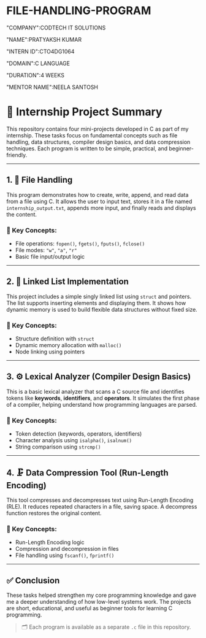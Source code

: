 # FILE-HANDLING-PROGRAM

"COMPANY":CODTECH IT SOLUTIONS

"NAME":PRATYAKSH KUMAR

"INTERN ID":CTO4DG1064

"DOMAIN":C LANGUAGE

"DURATION":4 WEEKS

"MENTOR NAME":NEELA SANTOSH

# 🔧 Internship Project Summary

This repository contains four mini-projects developed in C as part of my internship. These tasks focus on fundamental concepts such as file handling, data structures, compiler design basics, and data compression techniques. Each program is written to be simple, practical, and beginner-friendly.

---

## 1. 📂 File Handling

This program demonstrates how to create, write, append, and read data from a file using C. It allows the user to input text, stores it in a file named `internship_output.txt`, appends more input, and finally reads and displays the content.

### 🔑 Key Concepts:
- File operations: `fopen()`, `fgets()`, `fputs()`, `fclose()`
- File modes: `"w"`, `"a"`, `"r"`
- Basic file input/output logic

---

## 2. 🔗 Linked List Implementation

This project includes a simple singly linked list using `struct` and pointers. The list supports inserting elements and displaying them. It shows how dynamic memory is used to build flexible data structures without fixed size.

### 🔑 Key Concepts:
- Structure definition with `struct`
- Dynamic memory allocation with `malloc()`
- Node linking using pointers

---

## 3. ⚙️ Lexical Analyzer (Compiler Design Basics)

This is a basic lexical analyzer that scans a C source file and identifies tokens like **keywords**, **identifiers**, and **operators**. It simulates the first phase of a compiler, helping understand how programming languages are parsed.

### 🔑 Key Concepts:
- Token detection (keywords, operators, identifiers)
- Character analysis using `isalpha()`, `isalnum()`
- String comparison using `strcmp()`

---

## 4. 🗜️ Data Compression Tool (Run-Length Encoding)

This tool compresses and decompresses text using Run-Length Encoding (RLE). It reduces repeated characters in a file, saving space. A decompress function restores the original content.

### 🔑 Key Concepts:
- Run-Length Encoding logic
- Compression and decompression in files
- File handling using `fscanf()`, `fprintf()`

---

## ✅ Conclusion

These tasks helped strengthen my core programming knowledge and gave me a deeper understanding of how low-level systems work. The projects are short, educational, and useful as beginner tools for learning C programming.

> 🗂️ Each program is available as a separate `.c` file in this repository.
